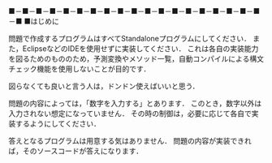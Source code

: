 
■－■－■－■－■－■－■－■－■－■－■－■－■－■－■－■－■－■－■－■
■はじめに

問題で作成するプログラムはすべてStandaloneプログラムにしてください．
また，EclipseなどのIDEを使用せずに実装してください．
これは各自の実装能力を図るためのもののため，予測変換やメソッド一覧，自動コンパイルによる構文チェック機能を使用しないことが目的です．

図らなくても良いと言う人は，ドンドン使えばいいと思う．


問題の内容によっては，「数字を入力する」とあります．
このとき，数字以外は入力されない想定になっていません．
その時の制御は，必要に応じて各自で実装するようにしてください．

答えとなるプログラムは用意する気はありません．
問題の内容が実装できれば，そのソースコードが答えになります．

